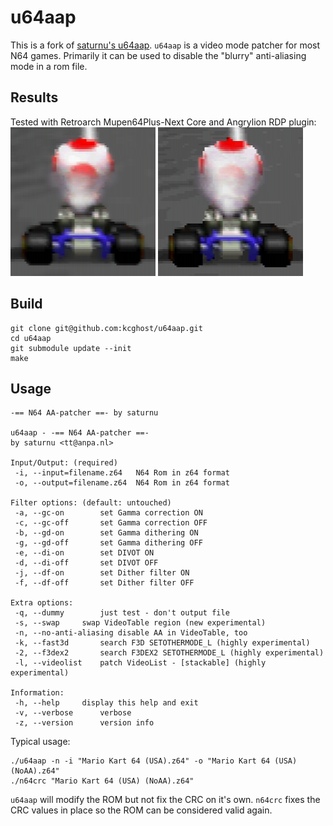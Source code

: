 # u64aap
This is a fork of [saturnu's u64aap](https://github.com/saturnu/u64aap).
`u64aap` is a video mode patcher for most N64 games.
Primarily it can be used to disable the "blurry" anti-aliasing mode in a rom file.

## Results

Tested with Retroarch Mupen64Plus-Next Core and Angrylion RDP plugin:
![Mario Kart 64 with AA](mk64.png)
![Mario Kart 64 with AA disabled](mk64noaa.png)

## Build
```
git clone git@github.com:kcghost/u64aap.git
cd u64aap
git submodule update --init
make
```

## Usage

```
-== N64 AA-patcher ==- by saturnu

u64aap - -== N64 AA-patcher ==-
by saturnu <tt@anpa.nl>

Input/Output: (required)
 -i, --input=filename.z64   N64 Rom in z64 format
 -o, --output=filename.z64  N64 Rom in z64 format

Filter options: (default: untouched)
 -a, --gc-on        set Gamma correction ON
 -c, --gc-off       set Gamma correction OFF
 -b, --gd-on        set Gamma dithering ON
 -g, --gd-off       set Gamma dithering OFF
 -e, --di-on        set DIVOT ON
 -d, --di-off       set DIVOT OFF
 -j, --df-on        set Dither filter ON
 -f, --df-off       set Dither filter OFF

Extra options:
 -q, --dummy        just test - don't output file
 -s, --swap     swap VideoTable region (new experimental)
 -n, --no-anti-aliasing disable AA in VideoTable, too
 -k, --fast3d       search F3D SETOTHERMODE_L (highly experimental)
 -2, --f3dex2       search F3DEX2 SETOTHERMODE_L (highly experimental)
 -l, --videolist    patch VideoList - [stackable] (highly experimental)

Information:
 -h, --help     display this help and exit
 -v, --verbose      verbose
 -z, --version      version info
```

Typical usage:
```
./u64aap -n -i "Mario Kart 64 (USA).z64" -o "Mario Kart 64 (USA) (NoAA).z64"
./n64crc "Mario Kart 64 (USA) (NoAA).z64"
```

`u64aap` will modify the ROM but not fix the CRC on it's own.
`n64crc` fixes the CRC values in place so the ROM can be considered valid again.
